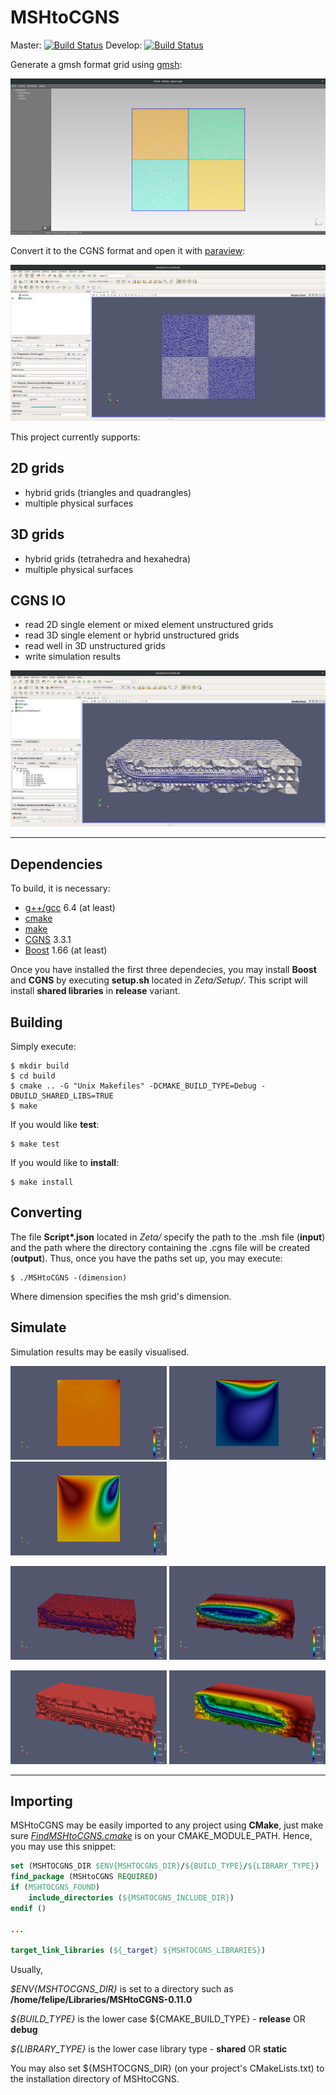 # MSHtoCGNS

Master: [![Build Status](https://travis-ci.org/felipegiacomelli/MSHtoCGNS.svg?branch=master)](https://travis-ci.org/felipegiacomelli/MSHtoCGNS)
Develop: [![Build Status](https://travis-ci.org/felipegiacomelli/MSHtoCGNS.svg?branch=develop)](https://travis-ci.org/felipegiacomelli/MSHtoCGNS)

Generate a gmsh format grid using [gmsh](http://gmsh.info/):

<img src="Zeta/Images/grid_gmsh.png" alt="gmsh" height=250 width=600  />

Convert it to the CGNS format and open it with [paraview](https://www.paraview.org/):

<img src="Zeta/Images/paraview_grid.png" alt="paraview" height=250 width=600  />

This project currently supports:

## 2D grids
- hybrid grids (triangles and quadrangles)
- multiple physical surfaces

## 3D grids
- hybrid grids (tetrahedra and hexahedra)
- multiple physical surfaces

## CGNS IO
- read 2D single element or mixed element unstructured grids
- read 3D single element or hybrid unstructured grids
- read well in 3D unstructured grids
- write simulation results

<img src="Zeta/Images/paraview_hybrid_3d_with_well.png"  height=250 width=600  />

---

## Dependencies

To build, it is necessary:

- [g++/gcc](https://gcc.gnu.org/) 6.4 (at least)
- [cmake](https://cmake.org/)
- [make](https://www.gnu.org/software/make/)
- [CGNS](https://cgns.github.io/index.html) 3.3.1
- [Boost](https://www.boost.org/) 1.66 (at least)

Once you have installed the first three dependecies, you may install **Boost** and **CGNS** by executing **setup.sh** located in *Zeta/Setup/*. This script will install **shared libraries** in **release** variant.

## Building

Simply execute:

```shell
$ mkdir build
$ cd build
$ cmake .. -G "Unix Makefiles" -DCMAKE_BUILD_TYPE=Debug -DBUILD_SHARED_LIBS=TRUE
$ make
```

If you would like **test**:
```shell
$ make test
```

If you would like to **install**:
```shell
$ make install
```

## Converting

The file **Script\*.json** located in *Zeta/* specify the path to the .msh file (**input**) and the path where the directory containing the .cgns file will be created (**output**). Thus, once you have the paths set up, you may execute:

```shell
$ ./MSHtoCGNS -(dimension)
```

Where dimension specifies the msh grid's dimension.

## Simulate

Simulation results may be easily visualised.

<p float="left">
    <img src="Zeta/Images/2D/Pressure.jpg"  alt="gmsh" height=150 width=250  />
    <img src="Zeta/Images/2D/VelocityX.jpg" alt="gmsh" height=150 width=250  />
    <img src="Zeta/Images/2D/VelocityY.jpg" alt="gmsh" height=150 width=250  />
</p>

<p float="left">
    <img src="Zeta/Images/3D/DisplacementZ-first.png"  alt="gmsh" height=150 width=250  />
    <img src="Zeta/Images/3D/DisplacementZ-last.png" alt="gmsh" height=150 width=250  />
</p>

<p float="left">
    <img src="Zeta/Images/3D/Pressure-first.png"  alt="gmsh" height=150 width=250  />
    <img src="Zeta/Images/3D/Pressure-last.png" alt="gmsh" height=150 width=250  />
</p>

---

## Importing

MSHtoCGNS may be easily imported to any project using **CMake**, just make sure [*FindMSHtoCGNS.cmake*](Zeta/CMakeModules/FindMSHtoCGNS.cmake)  is on your CMAKE_MODULE_PATH. Hence, you may use this snippet:

```cmake
set (MSHTOCGNS_DIR $ENV{MSHTOCGNS_DIR}/${BUILD_TYPE}/${LIBRARY_TYPE})
find_package (MSHtoCGNS REQUIRED)
if (MSHTOCGNS_FOUND)
    include_directories (${MSHTOCGNS_INCLUDE_DIR})
endif ()

...

target_link_libraries (${_target} ${MSHTOCGNS_LIBRARIES})
```
Usually,

*$ENV{MSHTOCGNS_DIR}* is set to a directory such as **/home/felipe/Libraries/MSHtoCGNS-0.11.0**

*${BUILD_TYPE}* is the lower case ${CMAKE_BUILD_TYPE} - **release** OR **debug**

*${LIBRARY_TYPE}* is the lower case library type - **shared** OR **static**

You may also set ${MSHTOCGNS_DIR} (on your project's CMakeLists.txt) to the installation directory of MSHtoCGNS.
